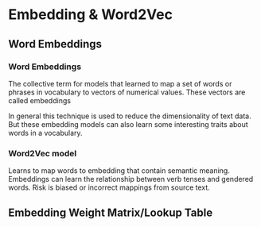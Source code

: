 # Embedding & Word2Vec


## Word Embeddings


### Word Embeddings

The collective term for models that learned to map a set of words or phrases in vocabulary to vectors of numerical values.  These vectors are called embeddings 

In general this technique is used to reduce the dimensionality of text data. But these embedding models can also learn some interesting traits about words in a vocabulary.

### Word2Vec model
Learns to map words to embedding that contain semantic meaning. Embeddings can learn the relationship between verb tenses and gendered words. Risk is biased or incorrect mappings from source text. 



## Embedding Weight Matrix/Lookup Table





























